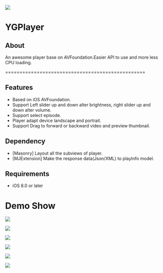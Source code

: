 
![](https://github.com/yasginiwa/YGPlayer/blob/master/Demo/Classes/Docs/Logo.png)

# YGPlayer

## About

An awesome player base on AVFoundation.Easier API to use and more less CPU loading.


=================================================
## Features
* Based on iOS AVFoundation.
* Support Left slider up and down alter brightness, right slider up and down alter volume.
* Support select episode.
* Player adapt device landscape and portrait.
* Support Drag to forward or backward video and preview thumbnail.

## Dependency
* [Masonry] Layout all the subviews of player.
* [MJExtension] Make the response data(Json/XML) to playInfo model.

## Requirements
* iOS 8.0 or later


# Demo Show
![](https://github.com/yasginiwa/YGPlayer/blob/master/Demo/Classes/Docs/demo_1.png)

![](https://github.com/yasginiwa/YGPlayer/blob/master/Demo/Classes/Docs/demo_2.png)

![](https://github.com/yasginiwa/YGPlayer/blob/master/Demo/Classes/Docs/demo_3.png)

![](https://github.com/yasginiwa/YGPlayer/blob/master/Demo/Classes/Docs/demo_4.png)

![](https://github.com/yasginiwa/YGPlayer/blob/master/Demo/Classes/Docs/demo_5.png)

![](https://github.com/yasginiwa/YGPlayer/blob/master/Demo/Classes/Docs/demo_6.png)
